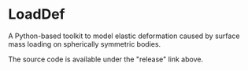 # LoadDef
A Python-based toolkit to model elastic deformation caused by surface mass loading on spherically symmetric bodies.

The source code is available under the "release" link above.
